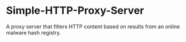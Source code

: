 # Simple-HTTP-Proxy-Server
A proxy server that filters HTTP content based on results from an online malware hash registry.
